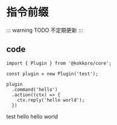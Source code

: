 # 指令前缀

::: warning TODO
不定期更新
:::

## code

```typescript{3}
import { Plugin } from '@kokkoro/core';

const plugin = new Plugin('test');

plugin
  .command('hello')
  .action((ctx) => {
    ctx.reply('hello world');
  })
```

<ChatPanel>
  <ChatMessage :id="2225151531" nickname="Yuki">test hello</ChatMessage>
  <ChatMessage :id="709289491" nickname="kokkoro">hello world</ChatMessage>
</ChatPanel>
